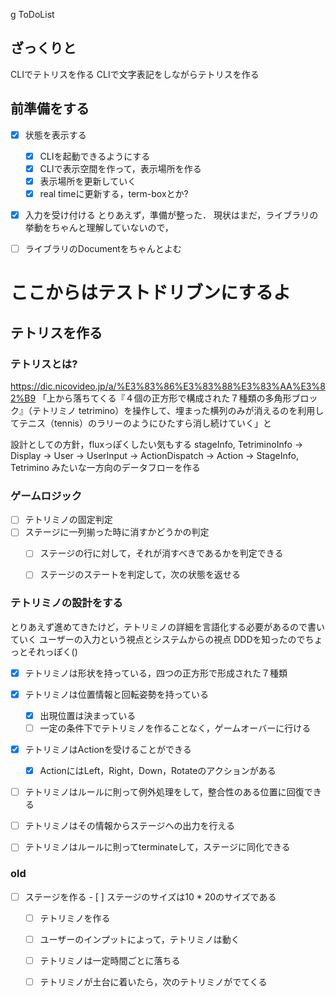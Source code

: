 g ToDoList
## ざっくりと
CLIでテトリスを作る
CLIで文字表記をしながらテトリスを作る
## 前準備をする
- [x] 状態を表示する
    - [x] CLIを起動できるようにする
    - [x] CLIで表示空間を作って，表示場所を作る
    - [x] 表示場所を更新していく
    - [x] real timeに更新する，term-boxとか?

- [x] 入力を受け付ける
とりあえず，準備が整った．
現状はまだ，ライブラリの挙動をちゃんと理解していないので，
- [ ] ライブラリのDocumentをちゃんとよむ


# ここからはテストドリブンにするよ
## テトリスを作る
### テトリスとは?
https://dic.nicovideo.jp/a/%E3%83%86%E3%83%88%E3%83%AA%E3%82%B9
「上から落ちてくる『４個の正方形で構成された７種類の多角形ブロック』（テトリミノ tetrimino）を操作して、埋まった横列のみが消えるのを利用してテニス（tennis）のラリーのようにひたすら消し続けていく」と

設計としての方針，fluxっぽくしたい気もする
stageInfo, TetriminoInfo -> Display -> User -> UserInput -> ActionDispatch -> Action -> StageInfo, Tetrimino
みたいな一方向のデータフローを作る


### ゲームロジック
- [ ] テトリミノの固定判定
- [ ] ステージに一列揃った時に消すかどうかの判定
    - [ ] ステージの行に対して，それが消すべきであるかを判定できる
    - [ ] ステージのステートを判定して，次の状態を返せる

        
### テトリミノの設計をする
とりあえず進めてきたけど，テトリミノの詳細を言語化する必要があるので書いていく
ユーザーの入力という視点とシステムからの視点
DDDを知ったのでちょっとそれっぽく()
 - [x] テトリミノは形状を持っている，四つの正方形で形成された７種類
 - [x] テトリミノは位置情報と回転姿勢を持っている
    - [x] 出現位置は決まっている
    - [ ] 一定の条件下でテトリミノを作ることなく，ゲームオーバーに行ける
 - [x] テトリミノはActionを受けることができる
     - [x] ActionにはLeft，Right，Down，Rotateのアクションがある
 - [ ] テトリミノはルールに則って例外処理をして，整合性のある位置に回復できる
 - [ ] テトリミノはその情報からステージへの出力を行える
 - [ ] テトリミノはルールに則ってterminateして，ステージに同化できる



### old

- [ ] ステージを作る
        - [ ] ステージのサイズは10 * 20のサイズである
    - [ ] テトリミノを作る
    - [ ] ユーザーのインプットによって，テトリミノは動く 
    - [ ] テトリミノは一定時間ごとに落ちる
    - [ ] テトリミノが土台に着いたら，次のテトリミノがでてくる 
        

